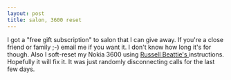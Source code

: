 ```yaml
---
layout: post
title: salon, 3600 reset
---
```



I got a "free gift subscription" to salon that I can give away. If you're a close friend or family ;-) email me if you want it. I don't know how long it's for though. Also I soft-reset my Nokia 3600 using <a href="http://www.russellbeattie.com/notebook/1004168.html">Russell Beattie's </a>instructions. Hopefully it will fix it. It was just randomly disconnecting calls for the last few days.
